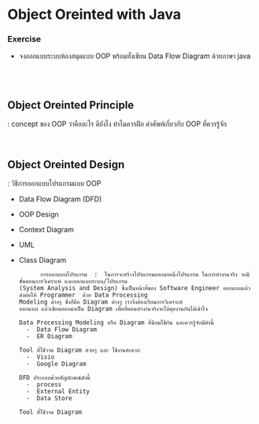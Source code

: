 # Object Oreinted with Java

### Exercise
  -  จงออกแบบระบบห้องสมุดแบบ OOP พร้อมทั้งเขียน Data Flow Diagram ด้วยภาษา java

<br/><br/>

## Object Oreinted Principle
:  concept ของ OOP ว่าคืออะไร  ดียังไง ทำไมควรฝึก  คำศัพท์เกี่ยวกับ OOP ที่ควรรู้จัก

<br/>

## Object Oreinted Design
:  วิธีการออกแบบโปรแกรมแบบ OOP

  - Data Flow Diagram (DFD)
  - OOP Design
  - Context Diagram
  - UML
  - Class Diagram
 
              การออกแบบโปรแกรม  :  ในการจะสร้างโปรแกรมออกมาหนึ่งโปรแกรม ในการทำงานจริง จะมีขั้นตอนการวิเคราะห์ และออกแบบระบบ/โปรแกรม
        (System Analysis and Design) ซึ่งเป็นหน้าที่ของ Software Engineer ออกแบบแล้วส่งต่อให้ Programmer  ด้วย Data Processing
        Modeling ต่างๆ ซึ่งก็คือ Diagram ต่างๆ เราจึงต้องเรียนการวิเคราะห์
        ออกแบบ แล้วเขียนออกมาเป็น Diagram เพื่อที่ตอนทำงานจริงจะได้คุยงานกันได้เข้าใจ
 
        Data Processing Modeling หรือ Diagram ที่นิยมใช้กัน และควรรู้จักมีดังนี้
          -  Data Flow Diagram
          -  ER Diagram
 
        Tool ที่ใช้วาด Diagram สวยๆ และ ใช้งานสะดวก
          -  Visio
          -  Google Diagram
 
        DFD ประกอบด้วยสัญลักษณ์ดังนี้
          -  process
          -  External Entity
          -  Data Store

        Tool ที่ใช้วาด Diagram
